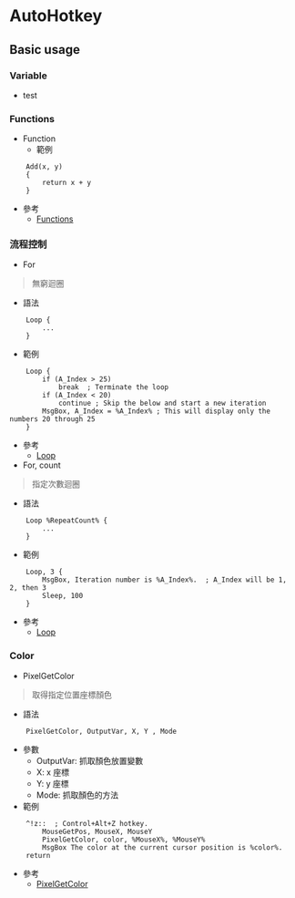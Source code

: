# AutoHotkey

## Basic usage

### Variable  
* test  

### Functions
* Function
  * 範例
```
	Add(x, y)
	{
		return x + y
	}
```
  * 參考
    * [Functions](https://lexikos.github.io/v2/docs/Functions.htm)

### 流程控制
* For  
> 無窮迴圈
  * 語法
```
    Loop {
        ...
    }
```
  * 範例
```
	Loop {
		if (A_Index > 25)
			break  ; Terminate the loop
		if (A_Index < 20)
			continue ; Skip the below and start a new iteration
		MsgBox, A_Index = %A_Index% ; This will display only the numbers 20 through 25
	}
```
  * 參考
    * [Loop](https://www.autohotkey.com/docs/commands/Loop.htm)
* For, count
> 指定次數迴圈
  * 語法
```
	Loop %RepeatCount% {
		...
	}
```
  * 範例
```
	Loop, 3 {
		MsgBox, Iteration number is %A_Index%.  ; A_Index will be 1, 2, then 3
		Sleep, 100
	}
```
  * 參考
    * [Loop](https://www.autohotkey.com/docs/commands/Loop.htm)
### Color  
* PixelGetColor  
> 取得指定位置座標顏色
  * 語法
```
	PixelGetColor, OutputVar, X, Y , Mode
```
  * 參數
    * OutputVar: 抓取顏色放置變數
    * X: x 座標
    * Y: y 座標
    * Mode: 抓取顏色的方法
  * 範例
```
	^!z::  ; Control+Alt+Z hotkey.
		MouseGetPos, MouseX, MouseY
		PixelGetColor, color, %MouseX%, %MouseY%
		MsgBox The color at the current cursor position is %color%.
	return
```
  * 參考
    * [PixelGetColor](https://www.autohotkey.com/docs/commands/PixelGetColor.htm)
